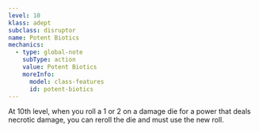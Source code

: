 ```yaml
---
level: 10
klass: adept
subclass: disruptor
name: Potent Biotics
mechanics:
  - type: global-note
    subType: action
    value: Potent Biotics
    moreInfo:
      model: class-features
      id: potent-biotics
---
```

At 10th level, when you roll a 1 or 2 on a damage die for a power that deals necrotic damage, you can reroll the die
and must use the new roll.
